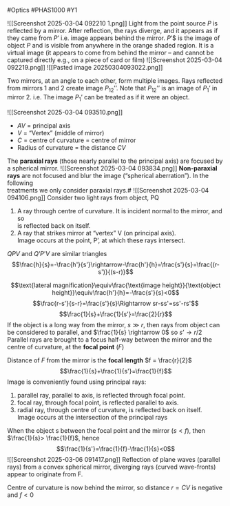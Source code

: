 #Optics #PHAS1000 #Y1 

![[Screenshot 2025-03-04 092210 1.png]]
Light from the point source $P$ is reflected by a mirror. After reflection, the rays diverge, and it appears as if they came from $P’$ i.e. image appears behind the mirror.  $P$’$ is the image of object $P$ and is visible from anywhere in the orange shaded region. It is a virtual image (it appears to come from behind the mirror – and cannot be captured directly e.g., on a piece of card or film)
![[Screenshot 2025-03-04 092219.png]]
![[Pasted image 20250304093022.png]]

Two mirrors, at an angle to each other, form multiple images. Rays reflected from mirrors $1$ and $2$ create image $P_{12}’’$.  Note that $P_{12}’’$ is an image of $P_1’$ in mirror $2$. i.e. The image $P_1’$ can be treated as if it were an object.  

![[Screenshot 2025-03-04 093510.png]]
-  $AV$ = principal axis  
-  $V$ = “Vertex” (middle of mirror)  
-  $C$ = centre of curvature = centre of mirror  
-  Radius of curvature = the distance $CV$

The **paraxial rays** (those nearly parallel to the principal axis) are focused by a spherical mirror.
![[Screenshot 2025-03-04 093834.png]]
**Non-paraxial rays** are not focused and blur the image (“spherical aberration”). In the following  
treatments we only consider paraxial rays.#
![[Screenshot 2025-03-04 094106.png]]
Consider two light rays from object, PQ  
1. A ray through centre of curvature. It is incident normal to the mirror, and so  
is reflected back on itself.  
2. A ray that strikes mirror at “vertex” V (on principal axis).  
Image occurs at the point, P’, at which these rays intersect.

$QPV$ and $Q’P’V$ are similar triangles
$$\frac{h}{s}=-\frac{h'}{s'}\rightarrow-\frac{h'}{h}=\frac{s'}{s}=\frac{(r-s')}{(s-r)}$$

$$\text{lateral magnification}\equiv\frac{\text{image height}}{\text{object height}}\equiv\frac{h'}{h}=-\frac{s'}{s}<0$$
$$\frac{r-s'}{s-r}=\frac{s'}{s}\Rightarrow sr-ss'=ss'-rs'$$
$$\frac{1}{s}+\frac{1}{s'}=\frac{2}{r}$$
If the object is a long way from the mirror, $s ≫ r$,  then rays from object can be considered to parallel, and $\frac{1}{s} \rightarrow 0$ so $s’ \rightarrow r/2$
Parallel rays are brought to a focus half-way between the mirror and the  centre of curvature, at the **focal point** ($F$)

Distance of $F$ from the mirror is the **focal length** $f = \frac{r}{2}$
$$\frac{1}{s}+\frac{1}{s'}=\frac{1}{f}$$
Image is conveniently found using principal rays:  
1. parallel ray, parallel to axis, is reflected through focal point.  
2. focal ray, through focal point, is reflected parallel to axis.  
3. radial ray, through centre of curvature, is reflected back on itself.  
Image occurs at the intersection of the principal rays

When the object s between the focal point and the mirror $(s<f)$, then $\frac{1}{s}> \frac{1}{f}$, hence
$$\frac{1}{s'}=\frac{1}{f}-\frac{1}{s}<0$$
![[Screenshot 2025-03-06 091417.png]]
Reflection of plane waves (parallel rays) from a convex spherical mirror, diverging rays (curved wave-fronts) appear to originate from F.

Centre of curvature is now behind the mirror, so distance $r=CV$ is negative and $f<0$
